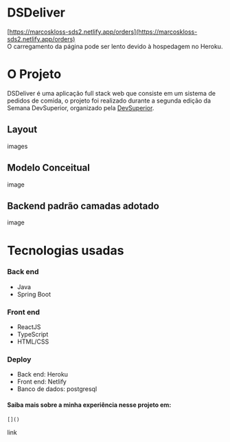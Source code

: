 # DSDeliver

[https://marcoskloss-sds2.netlify.app/orders](https://marcoskloss-sds2.netlify.app/orders) <br/>
O carregamento da página pode ser lento devido à hospedagem no Heroku.

# O Projeto
DSDeliver é uma aplicação full stack web que consiste em um sistema de pedidos de comida, o projeto foi realizado durante a segunda edição da Semana DevSuperior, organizado pela [DevSuperior](https://devsuperior.com.br/).

## Layout
images

## Modelo Conceitual
image

## Backend padrão camadas adotado
image

# Tecnologias usadas
### Back end
  - Java
  - Spring Boot

### Front end
  - ReactJS
  - TypeScript
  - HTML/CSS
 
### Deploy
  - Back end: Heroku
  - Front end: Netlify
  - Banco de dados: postgresql

#### Saiba mais sobre a minha experiência nesse projeto em:
    []()
link
